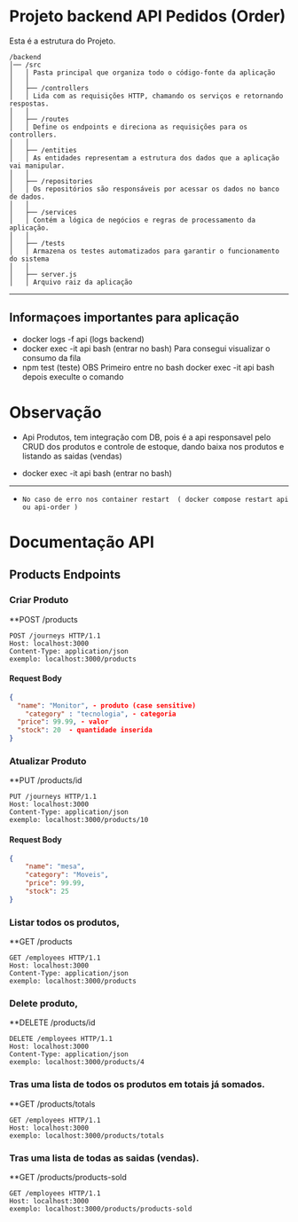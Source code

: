 # Projeto backend API Pedidos (Order)

Esta é a estrutura do Projeto.
```plaintext
/backend
│── /src
│   │ Pasta principal que organiza todo o código-fonte da aplicação
│   │ 
│   ├── /controllers
│   │ Lida com as requisições HTTP, chamando os serviços e retornando respostas.
│   │ 
│   ├── /routes
│   │ Define os endpoints e direciona as requisições para os controllers.
│   │ 
│   ├── /entities
│   │ As entidades representam a estrutura dos dados que a aplicação vai manipular.
│   │ 
│   ├── /repositories
│   │ Os repositórios são responsáveis por acessar os dados no banco de dados.
│   │ 
│   ├── /services
│   │ Contém a lógica de negócios e regras de processamento da aplicação.
│   │ 
│   ├── /tests
│   │ Armazena os testes automatizados para garantir o funcionamento do sistema
│   │ 
│   ├── server.js 
│   │ Arquivo raiz da aplicação
```
--------------------------------------------------------------------------------
## Informaçoes importantes para aplicação
- docker logs -f api (logs backend) 
- docker exec -it api bash (entrar no bash) Para consegui visualizar o consumo da fila
- npm test (teste) OBS Primeiro entre no bash docker exec -it api bash depois execulte o comando

# Observação
- Api Produtos, tem integração com DB, pois é a api responsavel pelo CRUD dos produtos e controle de estoque, dando baixa nos produtos e listando as saidas (vendas)

- docker exec -it api bash (entrar no bash) 
--------------------------------------------------------------------------------

- `No caso de erro nos container restart  ( docker compose restart api ou api-order )`

# Documentação API

## Products Endpoints

### Criar Produto
**POST /products
```http
POST /journeys HTTP/1.1
Host: localhost:3000
Content-Type: application/json
exemplo: localhost:3000/products
```
#### Request Body
```json
{
  "name": "Monitor", - produto (case sensitive)
	"category" : "tecnologia", - categoria
  "price": 99.99, - valor
  "stock": 20  - quantidade inserida
}
```

### Atualizar Produto
**PUT /products/id
```http
PUT /journeys HTTP/1.1
Host: localhost:3000
Content-Type: application/json
exemplo: localhost:3000/products/10
```
#### Request Body
```json
{
	"name": "mesa",
	"category": "Moveis",
	"price": 99.99,
	"stock": 25
}
```

### Listar todos os produtos, 
**GET /products
```http
GET /employees HTTP/1.1
Host: localhost:3000
Content-Type: application/json
exemplo: localhost:3000/products
```

### Delete produto, 
**DELETE /products/id
```http
DELETE /employees HTTP/1.1
Host: localhost:3000
Content-Type: application/json
exemplo: localhost:3000/products/4
```

### Tras uma lista de todos os produtos em totais já somados.
**GET /products/totals
```http
GET /employees HTTP/1.1
Host: localhost:3000
exemplo: localhost:3000/products/totals
```
### Tras uma lista de todas as saidas (vendas).
**GET /products/products-sold
```http
GET /employees HTTP/1.1
Host: localhost:3000
exemplo: localhost:3000/products/products-sold
```



